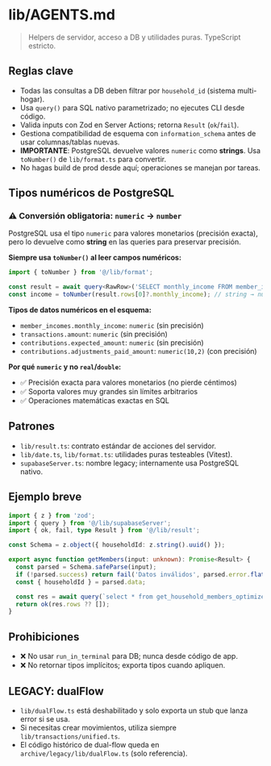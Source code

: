 # lib/AGENTS.md

> Helpers de servidor, acceso a DB y utilidades puras. TypeScript estricto.

## Reglas clave

- Todas las consultas a DB deben filtrar por `household_id` (sistema multi-hogar).
- Usa `query()` para SQL nativo parametrizado; no ejecutes CLI desde código.
- Valida inputs con Zod en Server Actions; retorna `Result` (`ok`/`fail`).
- Gestiona compatibilidad de esquema con `information_schema` antes de usar columnas/tablas nuevas.
- **IMPORTANTE**: PostgreSQL devuelve valores `numeric` como **strings**. Usa `toNumber()` de `lib/format.ts` para convertir.
- No hagas build de prod desde aquí; operaciones se manejan por tareas.

## Tipos numéricos de PostgreSQL

### ⚠️ Conversión obligatoria: `numeric` → `number`

PostgreSQL usa el tipo `numeric` para valores monetarios (precisión exacta), pero lo devuelve como **string** en las queries para preservar precisión.

**Siempre usa `toNumber()` al leer campos numéricos:**

```ts
import { toNumber } from '@/lib/format';

const result = await query<RawRow>('SELECT monthly_income FROM member_incomes WHERE id = $1', [id]);
const income = toNumber(result.rows[0]?.monthly_income); // string → number
```

**Tipos de datos numéricos en el esquema:**

- `member_incomes.monthly_income`: `numeric` (sin precisión)
- `transactions.amount`: `numeric` (sin precisión)
- `contributions.expected_amount`: `numeric` (sin precisión)
- `contributions.adjustments_paid_amount`: `numeric(10,2)` (con precisión)

**Por qué `numeric` y no `real`/`double`:**

- ✅ Precisión exacta para valores monetarios (no pierde céntimos)
- ✅ Soporta valores muy grandes sin límites arbitrarios
- ✅ Operaciones matemáticas exactas en SQL

## Patrones

- `lib/result.ts`: contrato estándar de acciones del servidor.
- `lib/date.ts`, `lib/format.ts`: utilidades puras testeables (Vitest).
- `supabaseServer.ts`: nombre legacy; internamente usa PostgreSQL nativo.

## Ejemplo breve

```ts
import { z } from 'zod';
import { query } from '@/lib/supabaseServer';
import { ok, fail, type Result } from '@/lib/result';

const Schema = z.object({ householdId: z.string().uuid() });

export async function getMembers(input: unknown): Promise<Result> {
  const parsed = Schema.safeParse(input);
  if (!parsed.success) return fail('Datos inválidos', parsed.error.flatten().fieldErrors);
  const { householdId } = parsed.data;

  const res = await query(`select * from get_household_members_optimized($1)`, [householdId]);
  return ok(res.rows ?? []);
}
```

## Prohibiciones

- ❌ No usar `run_in_terminal` para DB; nunca desde código de app.
- ❌ No retornar tipos implícitos; exporta tipos cuando apliquen.

## LEGACY: dualFlow

- `lib/dualFlow.ts` está deshabilitado y solo exporta un stub que lanza error si se usa.
- Si necesitas crear movimientos, utiliza siempre `lib/transactions/unified.ts`.
- El código histórico de dual-flow queda en `archive/legacy/lib/dualFlow.ts` (solo referencia).
